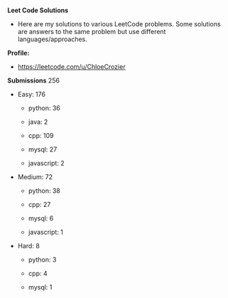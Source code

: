 **Leet Code Solutions**

- Here are my solutions to various LeetCode problems. Some solutions are answers to the same problem but use different languages/approaches.

**Profile:**

- https://leetcode.com/u/ChloeCrozier


**Submissions** 256
- Easy: 176

  -  python: 36

  -  java: 2

  -  cpp: 109

  -  mysql: 27

  -  javascript: 2


- Medium: 72

  -  python: 38

  -  cpp: 27

  -  mysql: 6

  -  javascript: 1


- Hard: 8

  -  python: 3

  -  cpp: 4

  -  mysql: 1